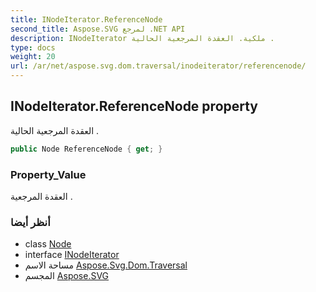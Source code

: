 ```yaml
---
title: INodeIterator.ReferenceNode
second_title: Aspose.SVG لمرجع .NET API
description: INodeIterator ملكية. العقدة المرجعية الحالية .
type: docs
weight: 20
url: /ar/net/aspose.svg.dom.traversal/inodeiterator/referencenode/
---
```

## INodeIterator.ReferenceNode property

العقدة المرجعية الحالية .

```csharp
public Node ReferenceNode { get; }
```

### Property_Value

العقدة المرجعية .

### أنظر أيضا

* class [Node](../../../aspose.svg.dom/node/)
* interface [INodeIterator](../)
* مساحة الاسم [Aspose.Svg.Dom.Traversal](../../inodeiterator/)
* المجسم [Aspose.SVG](../../../)


